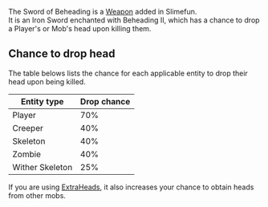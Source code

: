 The Sword of Beheading is a [Weapon](https://github.com/TheBusyBiscuit/Slimefun4/wiki/Weapons) added in Slimefun.<br>
It is an Iron Sword enchanted with Beheading II, which has a chance to drop a Player's or Mob's head upon killing them.

## Chance to drop head
The table belows lists the chance for each applicable entity to drop their head upon being killed.

| Entity type | Drop chance |
| ----------- | ----------- |
| Player | 70% |
| Creeper | 40% |
| Skeleton | 40% |
| Zombie | 40% |
| Wither Skeleton | 25% |

If you are using [ExtraHeads](https://github.com/TheBusyBiscuit/Slimefun4/wiki/ExtraHeads), it also increases your chance to obtain heads from other mobs.
